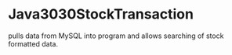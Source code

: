 # Java3030StockTransaction

pulls data from MySQL into program and allows searching of stock formatted data.
